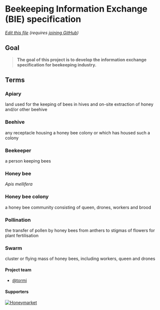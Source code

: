 # Beekeeping Information Exchange (BIE) specification

*[Edit this file](https://github.com/honeymarket/BIE/edit/master/README.md) (requires [joining GitHub](https://github.com/join?return_to=https%3A%2F%2Fgithub.com%2Fhoneymarket%2FBIE%2Fedit%2Fmaster%2FREADME.md&source=login=))*

## Goal

> **The goal of this project is to develop the information exchange specification for beekeeping industry.**

## Terms

### Apiary
land used for the keeping of bees in hives and on-site extraction of honey and/or other beehive

### Beehive
any receptacle housing a honey bee colony or which has housed such a colony

### Beekeeper
a person keeping bees

### Honey bee
*Apis mellifera*

### Honey bee colony
a honey bee community consisting of queen, drones, workers and brood

### Pollination
the transfer of pollen by honey bees from anthers to stigmas of flowers for plant fertilisation

### Swarm
cluster or flying mass of honey bees, including workers, queen and drones


#### Project team
- [@tormi](https://github.com/tormi)

#### Supporters

[![Honeymarket](http://honeymarket.com/logo.png)](http://honeymarket.com/)
